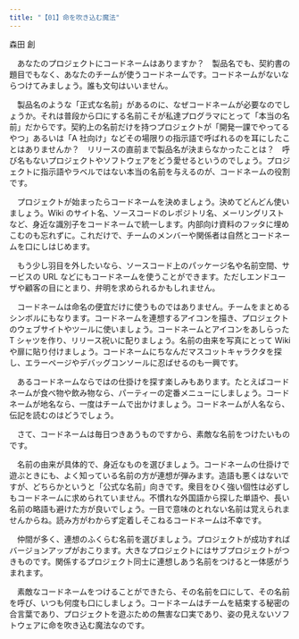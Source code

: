 ```yaml
---
title: "【01】命を吹き込む魔法"
---
```



森田 創


　あなたのプロジェクトにコードネームはありますか？　製品名でも、契約書の題目でもなく、あなたのチームが使うコードネームです。コードネームがないならつけてみましょう。誰も文句はいいません。

　製品名のような「正式な名前」があるのに、なぜコードネームが必要なのでしょうか。それは普段から口にする名前こそが私達プログラマにとって「本当の名前」だからです。契約上の名前だけを持つプロジェクトが「開発一課でやってるやつ」あるいは「A 社向け」などその場限りの指示語で呼ばれるのを耳にしたことはありませんか？　リリースの直前まで製品名が決まらなかったことは？　呼び名もないプロジェクトやソフトウェアをどう愛せるというのでしょう。プロジェクトに指示語やラベルではない本当の名前を与えるのが、コードネームの役割です。

　プロジェクトが始まったらコードネームを決めましょう。決めてどんどん使いましょう。Wiki のサイト名、ソースコードのレポジトリ名、メーリングリストなど、身近な識別子をコードネームで統一します。内部向け資料のフッタに埋めこむのも忘れずに。これだけで、チームのメンバーや関係者は自然とコードネームを口にしはじめます。

　もう少し羽目を外したいなら、ソースコード上のパッケージ名や名前空間、サービスの URL などにもコードネームを使うことができます。ただしエンドユーザや顧客の目にとまり、弁明を求められるかもしれません。

　コードネームは命名の便宜だけに使うものではありません。チームをまとめるシンボルにもなります。コードネームを連想するアイコンを描き、プロジェクトのウェブサイトやツールに使いましょう。コードネームとアイコンをあしらった T シャツを作り、リリース祝いに配りましょう。名前の由来を写真にとって Wiki や扉に貼り付けましょう。コードネームにちなんだマスコットキャラクタを探し、エラーページやデバッグコンソールに忍ばせるのも一興です。

　あるコードネームならではの仕掛けを探す楽しみもあります。たとえばコードネームが食べ物や飲み物なら、パーティーの定番メニューにしましょう。コードネームが地名なら、一度はチームで出かけましょう。コードネームが人名なら、伝記を読むのはどうでしょう。

　さて、コードネームは毎日つきあうものですから、素敵な名前をつけたいものです。

　名前の由来が具体的で、身近なものを選びましょう。コードネームの仕掛けで遊ぶときにも、よく知っている名前の方が連想が弾みます。造語も悪くはないですが、どちらかというと「公式な名前」向きです。衆目をひく強い個性は必ずしもコードネームに求められていません。不慣れな外国語から探した単語や、長い名前の略語も避けた方が良いでしょう。一目で意味のとれない名前は覚えられませんからね。読み方がわからず定着しそこねるコードネームは不幸です。

　仲間が多く、連想のふくらむ名前を選びましょう。プロジェクトが成功すればバージョンアップがおこります。大きなプロジェクトにはサブプロジェクトがつきものです。関係するプロジェクト同士に連想しあう名前をつけると一体感がうまれます。

　素敵なコードネームをつけることができたら、その名前を口にして、その名前を呼び、いつも何度も口にしましょう。コードネームはチームを結束する秘密の合言葉であり、プロジェクトを遊ぶための無害な口実であり、姿の見えないソフトウェアに命を吹き込む魔法なのです。
